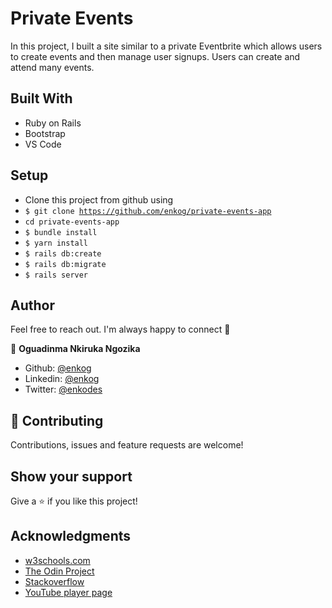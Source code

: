 # Private Events

In this project, I built a site similar to a private Eventbrite which allows users to create events and then manage user signups. Users can create and attend many events.


## Built With

- Ruby on Rails
- Bootstrap
- VS Code


##  Setup    <a name = "setup"></a>
- Clone this project from github using
- <code>$ git clone https://github.com/enkog/private-events-app</code>
- <code>cd private-events-app</code>
- <code>$ bundle install</code>
- <code>$ yarn install</code>
- <code>$ rails db:create</code>
- <code>$ rails db:migrate</code>
- <code>$ rails server</code>



## Author

Feel free to reach out. I'm always happy to connect :slightly_smiling_face:

👤 **Oguadinma Nkiruka Ngozika**

-   Github: [@enkog](https://github.com/enkog)
-   Linkedin: [@enkog](https://www.linkedin.com/in/enkog/)
-   Twitter: [@enkodes](https://twitter.com/enkodes)



## 🤝 Contributing

Contributions, issues and feature requests are welcome!



## Show your support

Give a ⭐️ if you like this project!

## Acknowledgments

- <a href="https://www.w3schools.com/" target="_blank">w3schools.com</a> 
- <a href="https://www.theodinproject.com/" target="_blank">The Odin Project</a>
- <a href="https://www.stackoverflow.com/" target="_blank">Stackoverflow</a>
- <a href="https://youtube.com/" target="_blank">YouTube player page</a>